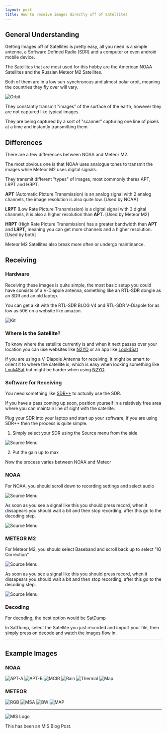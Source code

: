 ```yaml
---
layout: post
title: How to receive images directly off of Satellites
---
```


## General Understanding

Getting Images off of Satellites is pretty easy, all you need is a simple antenna, a Software Defined Radio (SDR) and a computer or even android mobile device.

The Satellites that are most used for this hobby are the American NOAA Satellites and the Russian Meteor M2 Satellites.

Both of them are in a low sun-synchronous and almost polar orbit, meaning the countries they fly over will vary.

![Orbit](/images/orbit.gif)

They constantly transmit "images" of the surface of the earth, however they are not captured like typical images.

They are being captured by a sort of "scanner" capturing one line of pixels at a time and instantly transmitting them.

## Differences

There are a few differences between NOAA and Meteor M2.

The most obvious one is that NOAA uses analogue tones to transmit the images while Meteor M2 uses digital signals.

They transmit different "types" of images, most commonly theres APT, LRPT and HRPT.

**APT** (Automatic Picture Transmission) is an analog signal with 2 analog channels, the image resolution is also quite low. [Used by NOAA]

**LRPT** (Low Rate Picture Transmission) is a digital signal with 3 digital channels, it is also a higher resolution than **APT**. [Used by Meteor M2]

**HRPT** (High Rate Picture Transmission) has a greater bandwidth than **APT** and **LRPT**, meaning you can get more channels and a higher resolution. [Used by both]

Meteor M2 Satellites also break more often or undergo maintinance.

## Receiving

### Hardware

Receiving these images is quite simple, the most basic setup you could have consists of a V-Diapole antenna, something like an RTL-SDR dongle as an SDR and an old laptop.

You can get a kit with the RTL-SDR BLOG V4 and RTL-SDR V-Diapole for as low as 50€ on a website like amazon.

![Kit](/images/RTL-SDR-V4-with-Dipole-Antenna-Kit.png)

### Where is the Satellite?

To know where the satellite currently is and when it next passes over your location you can use websites like [N2YO](https://n2yo.com) or an app like [Look4Sat](https://github.com/rt-bishop/Look4Sat)

If you are using a V-Diapole Antenna for receiving, it might be smart to orient it to where the satellite is, which is easy when looking something like [Look4Sat](https://github.com/rt-bishop/Look4Sat) but might be harder when using [N2YO](https://n2yo.com).

### Software for Receiving

You need something like [SDR++](https://www.sdrpp.org/) to actually use the SDR.

If you have a pass coming up soon, position yourself in a relatively free area where you can maintain line of sight with the satellite.

Plug your SDR into your laptop and start up your software, if you are using SDR++ then the process is quite simple.

1.  Simply select your SDR using the Source menu from the side

![Source Menu](/images/SourceMenuSDR.png)

2. Put the gain up to max

Now the process varies between NOAA and Meteor

### NOAA

For NOAA, you should scroll down to recording settings and select audio

![Source Menu](/images/AUDIO.png)

As soon as you see a signal like this you should press record, when it dissapears you should wait a bit and then stop recording, after this go to the decoding step.

![Source Menu](/images/NOAA.png)

### METEOR M2

For Meteor M2, you should select Baseband and scroll back up to select "IQ Correction"

![Source Menu](/images/BASEBAND.png)

As soon as you see a signal like this you should press record, when it dissapears you should wait a bit and then stop recording, after this go to the decoding step.

![Source Menu](/images/METEOR.png)

### Decoding

For decoding, the best option would be [SatDump](https://www.satdump.org/)

In SatDump, select the Satellite you just recorded and import your file, then simply press on decode and watch the images flow in.

---

## Example Images

### NOAA

![APT-A](/images/NOAAIMAGES/APT-A.png)
![APT-B](/images/NOAAIMAGES/APT-B.png)
![MCIR](/images/NOAAIMAGES/avhrr_3_rgb_MCIR.png)
![Rain](/images/NOAAIMAGES/avhrr_3_rgb_MCIR_Rain_(Uncalibrated).png)
![Thermal](/images/NOAAIMAGES/avhrr_3_rgb_Thermal_Channel.png)
![Map](/images/NOAAIMAGES/channel_4_projected.png)

### METEOR

![RGB](/images/METEORIMAGES/msu_mr_rgb_221.png)
![MSA](/images/METEORIMAGES/msu_mr_rgb_MSA.png)
![BW](/images/METEORIMAGES/MSU-MR-1.png)
![MAP](/images/METEORIMAGES/rgb_msu_mr_rgb_321_projected.png)

---

![MIS Logo](/images/miko.png)

This has been an MIS Blog Post.
